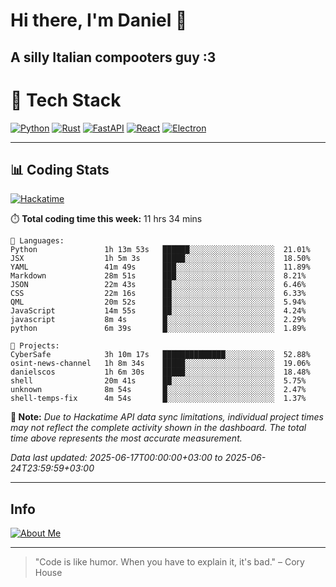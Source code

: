 # Hi there, I'm Daniel 👋

## A silly Italian compooters guy :3

# 🚀 Tech Stack

[![Python](https://img.shields.io/badge/Python-3.13%2B-blue?style=for-the-badge&logo=python&logoColor=white)](https://www.python.org/)
[![Rust](https://img.shields.io/badge/Rust-1.87%2B-black?style=for-the-badge&logo=rust&logoColor=white)](https://www.rust-lang.org/)
[![FastAPI](https://img.shields.io/badge/FastAPI-0.110.0%2B-green?style=for-the-badge&logo=fastapi&logoColor=white)](https://fastapi.tiangolo.com/)
[![React](https://img.shields.io/badge/React-19.1.0%2B-blue?style=for-the-badge&logo=react&logoColor=white)](https://react.dev/)
[![Electron](https://img.shields.io/badge/Electron-36.2.0%2B-dark?style=for-the-badge&logo=electron&logoColor=white)](https://www.electronjs.org/)

---

## 📊 Coding Stats

[![Hackatime](https://img.shields.io/badge/Hackatime-Hack%20Club-orange?style=for-the-badge&logo=wakatime&logoColor=white)](https://hackatime.hackclub.com)

⏱️ **Total coding time this week:** 11 hrs 34 mins

```text
💾 Languages:
Python               1h 13m 53s   ██████░░░░░░░░░░░░░░░░░░░  21.01%
JSX                  1h 5m 3s     █████░░░░░░░░░░░░░░░░░░░░  18.50%
YAML                 41m 49s      ███░░░░░░░░░░░░░░░░░░░░░░  11.89%
Markdown             28m 51s      ███░░░░░░░░░░░░░░░░░░░░░░  8.21%
JSON                 22m 43s      ██░░░░░░░░░░░░░░░░░░░░░░░  6.46%
CSS                  22m 16s      ██░░░░░░░░░░░░░░░░░░░░░░░  6.33%
QML                  20m 52s      ██░░░░░░░░░░░░░░░░░░░░░░░  5.94%
JavaScript           14m 55s      ██░░░░░░░░░░░░░░░░░░░░░░░  4.24%
javascript           8m 4s        █░░░░░░░░░░░░░░░░░░░░░░░░  2.29%
python               6m 39s       █░░░░░░░░░░░░░░░░░░░░░░░░  1.89%

💼 Projects:
CyberSafe            3h 10m 17s   ██████████████░░░░░░░░░░░  52.88%
osint-news-channel   1h 8m 34s    █████░░░░░░░░░░░░░░░░░░░░  19.06%
danielscos           1h 6m 30s    █████░░░░░░░░░░░░░░░░░░░░  18.48%
shell                20m 41s      ██░░░░░░░░░░░░░░░░░░░░░░░  5.75%
unknown              8m 54s       █░░░░░░░░░░░░░░░░░░░░░░░░  2.47%
shell-temps-fix      4m 54s       █░░░░░░░░░░░░░░░░░░░░░░░░  1.37%
```

**📝 Note:** *Due to Hackatime API data sync limitations, individual project times may not reflect the complete activity shown in the dashboard. The total time above represents the most accurate measurement.*

*Data last updated: 2025-06-17T00:00:00+03:00 to 2025-06-24T23:59:59+03:00*

---

## Info
[![About Me](https://img.shields.io/badge/About--Me-black?style=for-the-badge&logo=numpy&logoColor=white)](https://danielscos.github.io/about_me)

---

> "Code is like humor. When you have to explain it, it's bad." – Cory House
